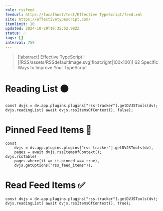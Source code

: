 ```yaml
---
role: rssfeed
feedurl: https://localhost/test/Effective TypeScript/feed.xml
site: https://effectivetypescript.com/
itemlimit: 10
updated: 2024-10-29T19:35:52.982Z
status: ✅
tags: []
interval: 759
---
```

> [!abstract] Effective TypeScript
> ![[RSS/assets/RSSdefaultImage.svg|float:right|100x100]] 62 Specific Ways to Improve Your TypeScript

# Reading List ⚫

~~~dataviewjs
const dvjs = dv.app.plugins.plugins["rss-tracker"].getDVJSTools(dv);
dvjs.readingList( await dvjs.rssItemsOfContext(), false);
~~~

# Pinned Feed Items 📍

~~~dataviewjs
const
	dvjs = dv.app.plugins.plugins["rss-tracker"].getDVJSTools(dv),
	pages = await dvjs.rssItemsOfContext();
dvjs.rssTable(
	pages.where(it => it.pinned === true),
	dvjs.getOptions("rss_feed_items"));
~~~

# Read Feed Items ✅

~~~dataviewjs
const dvjs = dv.app.plugins.plugins["rss-tracker"].getDVJSTools(dv);
dvjs.readingList( await dvjs.rssItemsOfContext(), true);
~~~
